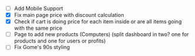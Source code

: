 - [ ] Add Mobile Support
- [x] Fix main page price with discount calculation
- [x] Check if cart is doing price for each item inside or are all items going with the same price
- [ ] Page to add new products (Computers) (split dashboard in two? one for products and one for users or profits)
- [ ] Fix Gome's 90s styling